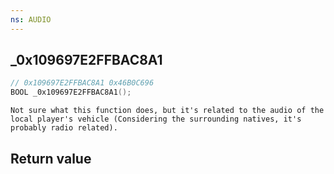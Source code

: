 ```yaml
---
ns: AUDIO
---
```

## _0x109697E2FFBAC8A1

```c
// 0x109697E2FFBAC8A1 0x46B0C696
BOOL _0x109697E2FFBAC8A1();
```

```
Not sure what this function does, but it's related to the audio of the local player's vehicle (Considering the surrounding natives, it's probably radio related).  
```

## Return value

